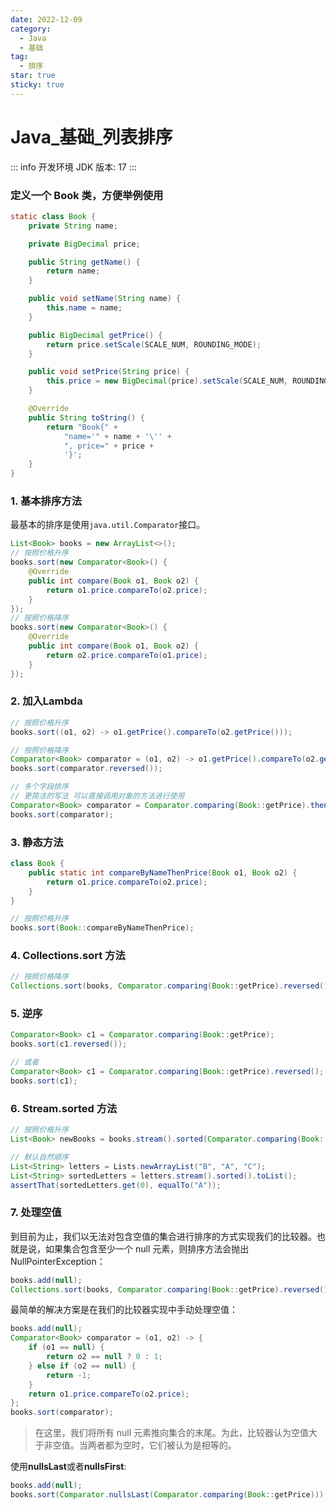```yaml
---
date: 2022-12-09
category:
  - Java
  - 基础
tag:
  - 排序
star: true
sticky: true
---
```


# Java\_基础\_列表排序

::: info 开发环境
JDK 版本: 17
:::

### 定义一个 Book 类，方便举例使用

```java
static class Book {
    private String name;

    private BigDecimal price;

    public String getName() {
        return name;
    }

    public void setName(String name) {
        this.name = name;
    }

    public BigDecimal getPrice() {
        return price.setScale(SCALE_NUM, ROUNDING_MODE);
    }

    public void setPrice(String price) {
        this.price = new BigDecimal(price).setScale(SCALE_NUM, ROUNDING_MODE);
    }

    @Override
    public String toString() {
        return "Book{" +
            "name='" + name + '\'' +
            ", price=" + price +
            '}';
    }
}
```

### 1. 基本排序方法

最基本的排序是使用`java.util.Comparator`接口。

```java
List<Book> books = new ArrayList<>();
// 按照价格升序
books.sort(new Comparator<Book>() {
    @Override
    public int compare(Book o1, Book o2) {
        return o1.price.compareTo(o2.price);
    }
});
// 按照价格降序
books.sort(new Comparator<Book>() {
    @Override
    public int compare(Book o1, Book o2) {
        return o2.price.compareTo(o1.price);
    }
});
```

### 2. 加入**Lambda**

```java
// 按照价格升序
books.sort((o1, o2) -> o1.getPrice().compareTo(o2.getPrice()));

// 按照价格降序
Comparator<Book> comparator = (o1, o2) -> o1.getPrice().compareTo(o2.getPrice());
books.sort(comparator.reversed());

// 多个字段排序
// 更简洁的写法 可以直接调用对象的方法进行使用
Comparator<Book> comparator = Comparator.comparing(Book::getPrice).thenComparing(Book::getName);
books.sort(comparator);
```

### 3. 静态方法

```java
class Book {
    public static int compareByNameThenPrice(Book o1, Book o2) {
        return o1.price.compareTo(o2.price);
    }
}

// 按照价格升序
books.sort(Book::compareByNameThenPrice);
```

### 4. Collections.sort 方法

```java
// 按照价格降序
Collections.sort(books, Comparator.comparing(Book::getPrice).reversed());
```

### 5. 逆序

```java
Comparator<Book> c1 = Comparator.comparing(Book::getPrice);
books.sort(c1.reversed());

// 或者
Comparator<Book> c1 = Comparator.comparing(Book::getPrice).reversed();
books.sort(c1);
```

### 6. Stream.sorted 方法

```java
// 按照价格升序
List<Book> newBooks = books.stream().sorted(Comparator.comparing(Book::getPrice)).toList();

// 默认自然顺序
List<String> letters = Lists.newArrayList("B", "A", "C");
List<String> sortedLetters = letters.stream().sorted().toList();
assertThat(sortedLetters.get(0), equalTo("A"));
```

### 7. 处理空值

到目前为止，我们以无法对包含空值的集合进行排序的方式实现我们的比较器。也就是说，如果集合包含至少一个 null 元素，则排序方法会抛出 NullPointerException：

```java
books.add(null);
Collections.sort(books, Comparator.comparing(Book::getPrice).reversed());
```

最简单的解决方案是在我们的比较器实现中手动处理空值：

```java
books.add(null);
Comparator<Book> comparator = (o1, o2) -> {
    if (o1 == null) {
        return o2 == null ? 0 : 1;
    } else if (o2 == null) {
        return -1;
    }
    return o1.price.compareTo(o2.price);
};
books.sort(comparator);
```

> 在这里，我们将所有 null 元素推向集合的末尾。为此，比较器认为空值大于非空值。当两者都为空时，它们被认为是相等的。

使用**nullsLast**或者**nullsFirst**:

```java
books.add(null);
books.sort(Comparator.nullsLast(Comparator.comparing(Book::getPrice)));
```
